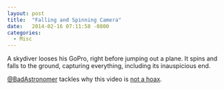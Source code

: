 ```yaml
---
layout: post
title:  "Falling and Spinning Camera"
date:   2014-02-16 07:11:58 -0800
categories:
  - Misc
---
```


A skydiver looses his GoPro, right before jumping out a plane. It spins and falls to the ground, capturing everything, including its inauspicious end. 

  [@BadAstronomer](https://twitter.com/BadAstronomer)  tackles why this video is  [not a hoax](http://www.slate.com/blogs/bad_astronomy/2014/02/15/falling_camera_spinning_camera_strobes_and_falls_into_a_pigpen.html). 
